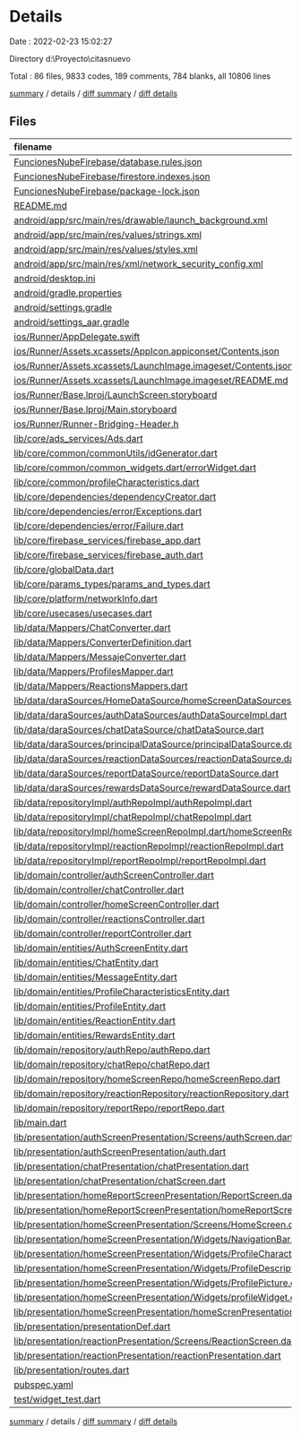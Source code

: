 # Details

Date : 2022-02-23 15:02:27

Directory d:\Proyecto\citasnuevo

Total : 86 files,  9833 codes, 189 comments, 784 blanks, all 10806 lines

[summary](results.md) / details / [diff summary](diff.md) / [diff details](diff-details.md)

## Files
| filename | language | code | comment | blank | total |
| :--- | :--- | ---: | ---: | ---: | ---: |
| [FuncionesNubeFirebase/database.rules.json](/FuncionesNubeFirebase/database.rules.json) | JSON | 6 | 0 | 0 | 6 |
| [FuncionesNubeFirebase/firestore.indexes.json](/FuncionesNubeFirebase/firestore.indexes.json) | JSON | 4 | 0 | 1 | 5 |
| [FuncionesNubeFirebase/package-lock.json](/FuncionesNubeFirebase/package-lock.json) | JSON | 4,627 | 0 | 1 | 4,628 |
| [README.md](/README.md) | Markdown | 10 | 0 | 7 | 17 |
| [android/app/src/main/res/drawable/launch_background.xml](/android/app/src/main/res/drawable/launch_background.xml) | XML | 4 | 7 | 2 | 13 |
| [android/app/src/main/res/values/strings.xml](/android/app/src/main/res/values/strings.xml) | XML | 5 | 5 | 3 | 13 |
| [android/app/src/main/res/values/styles.xml](/android/app/src/main/res/values/styles.xml) | XML | 9 | 9 | 1 | 19 |
| [android/app/src/main/res/xml/network_security_config.xml](/android/app/src/main/res/xml/network_security_config.xml) | XML | 12 | 0 | 1 | 13 |
| [android/desktop.ini](/android/desktop.ini) | Ini | 4 | 0 | 1 | 5 |
| [android/gradle.properties](/android/gradle.properties) | Properties | 4 | 0 | 1 | 5 |
| [android/settings.gradle](/android/settings.gradle) | Groovy | 12 | 0 | 5 | 17 |
| [android/settings_aar.gradle](/android/settings_aar.gradle) | Groovy | 1 | 0 | 1 | 2 |
| [ios/Runner/AppDelegate.swift](/ios/Runner/AppDelegate.swift) | Swift | 12 | 0 | 2 | 14 |
| [ios/Runner/Assets.xcassets/AppIcon.appiconset/Contents.json](/ios/Runner/Assets.xcassets/AppIcon.appiconset/Contents.json) | JSON | 122 | 0 | 1 | 123 |
| [ios/Runner/Assets.xcassets/LaunchImage.imageset/Contents.json](/ios/Runner/Assets.xcassets/LaunchImage.imageset/Contents.json) | JSON | 23 | 0 | 1 | 24 |
| [ios/Runner/Assets.xcassets/LaunchImage.imageset/README.md](/ios/Runner/Assets.xcassets/LaunchImage.imageset/README.md) | Markdown | 3 | 0 | 2 | 5 |
| [ios/Runner/Base.lproj/LaunchScreen.storyboard](/ios/Runner/Base.lproj/LaunchScreen.storyboard) | XML | 36 | 1 | 1 | 38 |
| [ios/Runner/Base.lproj/Main.storyboard](/ios/Runner/Base.lproj/Main.storyboard) | XML | 25 | 1 | 1 | 27 |
| [ios/Runner/Runner-Bridging-Header.h](/ios/Runner/Runner-Bridging-Header.h) | C++ | 1 | 0 | 1 | 2 |
| [lib/core/ads_services/Ads.dart](/lib/core/ads_services/Ads.dart) | Dart | 70 | 0 | 14 | 84 |
| [lib/core/common/commonUtils/idGenerator.dart](/lib/core/common/commonUtils/idGenerator.dart) | Dart | 63 | 0 | 4 | 67 |
| [lib/core/common/common_widgets.dart/errorWidget.dart](/lib/core/common/common_widgets.dart/errorWidget.dart) | Dart | 32 | 0 | 6 | 38 |
| [lib/core/common/profileCharacteristics.dart](/lib/core/common/profileCharacteristics.dart) | Dart | 73 | 1 | 10 | 84 |
| [lib/core/dependencies/dependencyCreator.dart](/lib/core/dependencies/dependencyCreator.dart) | Dart | 91 | 2 | 15 | 108 |
| [lib/core/dependencies/error/Exceptions.dart](/lib/core/dependencies/error/Exceptions.dart) | Dart | 53 | 0 | 8 | 61 |
| [lib/core/dependencies/error/Failure.dart](/lib/core/dependencies/error/Failure.dart) | Dart | 55 | 0 | 12 | 67 |
| [lib/core/firebase_services/firebase_app.dart](/lib/core/firebase_services/firebase_app.dart) | Dart | 7 | 0 | 0 | 7 |
| [lib/core/firebase_services/firebase_auth.dart](/lib/core/firebase_services/firebase_auth.dart) | Dart | 75 | 13 | 7 | 95 |
| [lib/core/globalData.dart](/lib/core/globalData.dart) | Dart | 2 | 0 | 0 | 2 |
| [lib/core/params_types/params_and_types.dart](/lib/core/params_types/params_and_types.dart) | Dart | 29 | 1 | 10 | 40 |
| [lib/core/platform/networkInfo.dart](/lib/core/platform/networkInfo.dart) | Dart | 51 | 0 | 9 | 60 |
| [lib/core/usecases/usecases.dart](/lib/core/usecases/usecases.dart) | Dart | 4 | 0 | 0 | 4 |
| [lib/data/Mappers/ChatConverter.dart](/lib/data/Mappers/ChatConverter.dart) | Dart | 53 | 0 | 12 | 65 |
| [lib/data/Mappers/ConverterDefinition.dart](/lib/data/Mappers/ConverterDefinition.dart) | Dart | 0 | 0 | 1 | 1 |
| [lib/data/Mappers/MessajeConverter.dart](/lib/data/Mappers/MessajeConverter.dart) | Dart | 31 | 0 | 4 | 35 |
| [lib/data/Mappers/ProfilesMapper.dart](/lib/data/Mappers/ProfilesMapper.dart) | Dart | 69 | 0 | 10 | 79 |
| [lib/data/Mappers/ReactionsMappers.dart](/lib/data/Mappers/ReactionsMappers.dart) | Dart | 36 | 0 | 5 | 41 |
| [lib/data/daraSources/HomeDataSource/homeScreenDataSources.dart](/lib/data/daraSources/HomeDataSource/homeScreenDataSources.dart) | Dart | 154 | 23 | 16 | 193 |
| [lib/data/daraSources/authDataSources/authDataSourceImpl.dart](/lib/data/daraSources/authDataSources/authDataSourceImpl.dart) | Dart | 70 | 0 | 10 | 80 |
| [lib/data/daraSources/chatDataSource/chatDataSource.dart](/lib/data/daraSources/chatDataSource/chatDataSource.dart) | Dart | 243 | 2 | 37 | 282 |
| [lib/data/daraSources/principalDataSource/principalDataSource.dart](/lib/data/daraSources/principalDataSource/principalDataSource.dart) | Dart | 44 | 4 | 10 | 58 |
| [lib/data/daraSources/reactionDataSources/reactionDataSource.dart](/lib/data/daraSources/reactionDataSources/reactionDataSource.dart) | Dart | 187 | 2 | 25 | 214 |
| [lib/data/daraSources/reportDataSource/reportDataSource.dart](/lib/data/daraSources/reportDataSource/reportDataSource.dart) | Dart | 59 | 2 | 9 | 70 |
| [lib/data/daraSources/rewardsDataSource/rewardDataSource.dart](/lib/data/daraSources/rewardsDataSource/rewardDataSource.dart) | Dart | 60 | 8 | 18 | 86 |
| [lib/data/repositoryImpl/authRepoImpl/authRepoImpl.dart](/lib/data/repositoryImpl/authRepoImpl/authRepoImpl.dart) | Dart | 55 | 0 | 3 | 58 |
| [lib/data/repositoryImpl/chatRepoImpl/chatRepoImpl.dart](/lib/data/repositoryImpl/chatRepoImpl/chatRepoImpl.dart) | Dart | 80 | 0 | 14 | 94 |
| [lib/data/repositoryImpl/homeScreenRepoImpl.dart/homeScreenRepoImpl.dart](/lib/data/repositoryImpl/homeScreenRepoImpl.dart/homeScreenRepoImpl.dart) | Dart | 53 | 0 | 13 | 66 |
| [lib/data/repositoryImpl/reactionRepoImpl/reactionRepoImpl.dart](/lib/data/repositoryImpl/reactionRepoImpl/reactionRepoImpl.dart) | Dart | 85 | 0 | 9 | 94 |
| [lib/data/repositoryImpl/reportRepoImpl/reportRepoImpl.dart](/lib/data/repositoryImpl/reportRepoImpl/reportRepoImpl.dart) | Dart | 42 | 1 | 6 | 49 |
| [lib/domain/controller/authScreenController.dart](/lib/domain/controller/authScreenController.dart) | Dart | 17 | 0 | 5 | 22 |
| [lib/domain/controller/chatController.dart](/lib/domain/controller/chatController.dart) | Dart | 142 | 0 | 22 | 164 |
| [lib/domain/controller/homeScreenController.dart](/lib/domain/controller/homeScreenController.dart) | Dart | 36 | 0 | 6 | 42 |
| [lib/domain/controller/reactionsController.dart](/lib/domain/controller/reactionsController.dart) | Dart | 122 | 0 | 27 | 149 |
| [lib/domain/controller/reportController.dart](/lib/domain/controller/reportController.dart) | Dart | 18 | 0 | 5 | 23 |
| [lib/domain/entities/AuthScreenEntity.dart](/lib/domain/entities/AuthScreenEntity.dart) | Dart | 15 | 0 | 0 | 15 |
| [lib/domain/entities/ChatEntity.dart](/lib/domain/entities/ChatEntity.dart) | Dart | 38 | 1 | 5 | 44 |
| [lib/domain/entities/MessageEntity.dart](/lib/domain/entities/MessageEntity.dart) | Dart | 21 | 0 | 4 | 25 |
| [lib/domain/entities/ProfileCharacteristicsEntity.dart](/lib/domain/entities/ProfileCharacteristicsEntity.dart) | Dart | 13 | 0 | 3 | 16 |
| [lib/domain/entities/ProfileEntity.dart](/lib/domain/entities/ProfileEntity.dart) | Dart | 30 | 0 | 1 | 31 |
| [lib/domain/entities/ReactionEntity.dart](/lib/domain/entities/ReactionEntity.dart) | Dart | 115 | 1 | 36 | 152 |
| [lib/domain/entities/RewardsEntity.dart](/lib/domain/entities/RewardsEntity.dart) | Dart | 15 | 7 | 12 | 34 |
| [lib/domain/repository/authRepo/authRepo.dart](/lib/domain/repository/authRepo/authRepo.dart) | Dart | 8 | 0 | 0 | 8 |
| [lib/domain/repository/chatRepo/chatRepo.dart](/lib/domain/repository/chatRepo/chatRepo.dart) | Dart | 17 | 0 | 4 | 21 |
| [lib/domain/repository/homeScreenRepo/homeScreenRepo.dart](/lib/domain/repository/homeScreenRepo/homeScreenRepo.dart) | Dart | 9 | 0 | 1 | 10 |
| [lib/domain/repository/reactionRepository/reactionRepository.dart](/lib/domain/repository/reactionRepository/reactionRepository.dart) | Dart | 14 | 8 | 10 | 32 |
| [lib/domain/repository/reportRepo/reportRepo.dart](/lib/domain/repository/reportRepo/reportRepo.dart) | Dart | 15 | 0 | 4 | 19 |
| [lib/main.dart](/lib/main.dart) | Dart | 76 | 1 | 14 | 91 |
| [lib/presentation/authScreenPresentation/Screens/authScreen.dart](/lib/presentation/authScreenPresentation/Screens/authScreen.dart) | Dart | 62 | 0 | 7 | 69 |
| [lib/presentation/authScreenPresentation/auth.dart](/lib/presentation/authScreenPresentation/auth.dart) | Dart | 65 | 6 | 15 | 86 |
| [lib/presentation/chatPresentation/chatPresentation.dart](/lib/presentation/chatPresentation/chatPresentation.dart) | Dart | 114 | 13 | 27 | 154 |
| [lib/presentation/chatPresentation/chatScreen.dart](/lib/presentation/chatPresentation/chatScreen.dart) | Dart | 537 | 4 | 40 | 581 |
| [lib/presentation/homeReportScreenPresentation/ReportScreen.dart](/lib/presentation/homeReportScreenPresentation/ReportScreen.dart) | Dart | 130 | 0 | 7 | 137 |
| [lib/presentation/homeReportScreenPresentation/homeReportScreenPresentation.dart](/lib/presentation/homeReportScreenPresentation/homeReportScreenPresentation.dart) | Dart | 56 | 4 | 29 | 89 |
| [lib/presentation/homeScreenPresentation/Screens/HomeScreen.dart](/lib/presentation/homeScreenPresentation/Screens/HomeScreen.dart) | Dart | 92 | 1 | 5 | 98 |
| [lib/presentation/homeScreenPresentation/Widgets/NavigationBar.dart](/lib/presentation/homeScreenPresentation/Widgets/NavigationBar.dart) | Dart | 74 | 0 | 10 | 84 |
| [lib/presentation/homeScreenPresentation/Widgets/ProfileCharacteristicsWidget.dart](/lib/presentation/homeScreenPresentation/Widgets/ProfileCharacteristicsWidget.dart) | Dart | 68 | 0 | 11 | 79 |
| [lib/presentation/homeScreenPresentation/Widgets/ProfileDescription.dart](/lib/presentation/homeScreenPresentation/Widgets/ProfileDescription.dart) | Dart | 18 | 0 | 2 | 20 |
| [lib/presentation/homeScreenPresentation/Widgets/ProfilePicture.dart](/lib/presentation/homeScreenPresentation/Widgets/ProfilePicture.dart) | Dart | 21 | 0 | 2 | 23 |
| [lib/presentation/homeScreenPresentation/Widgets/profileWidget.dart](/lib/presentation/homeScreenPresentation/Widgets/profileWidget.dart) | Dart | 226 | 3 | 19 | 248 |
| [lib/presentation/homeScreenPresentation/homeScrenPresentation.dart](/lib/presentation/homeScreenPresentation/homeScrenPresentation.dart) | Dart | 102 | 1 | 20 | 123 |
| [lib/presentation/presentationDef.dart](/lib/presentation/presentationDef.dart) | Dart | 6 | 2 | 5 | 13 |
| [lib/presentation/reactionPresentation/Screens/ReactionScreen.dart](/lib/presentation/reactionPresentation/Screens/ReactionScreen.dart) | Dart | 417 | 0 | 24 | 441 |
| [lib/presentation/reactionPresentation/reactionPresentation.dart](/lib/presentation/reactionPresentation/reactionPresentation.dart) | Dart | 164 | 1 | 26 | 191 |
| [lib/presentation/routes.dart](/lib/presentation/routes.dart) | Dart | 27 | 0 | 0 | 27 |
| [pubspec.yaml](/pubspec.yaml) | YAML | 73 | 44 | 39 | 156 |
| [test/widget_test.dart](/test/widget_test.dart) | Dart | 14 | 10 | 7 | 31 |

[summary](results.md) / details / [diff summary](diff.md) / [diff details](diff-details.md)